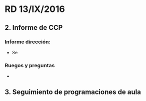 # RD 13/IX/2016

## 2\. Informe de CCP

### Informe dirección:

- Se

### Ruegos y preguntas

-

## 3\. Seguimiento de programaciones de aula
